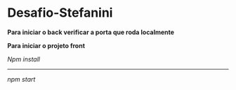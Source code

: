 # Desafio-Stefanini

**Para iniciar o back verificar a porta que roda localmente**

**Para iniciar o projeto front**

*Npm install*

---------------

*npm start*


